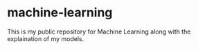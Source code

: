 # machine-learning
This is my public repository for Machine Learning along with the explaination of my models.
